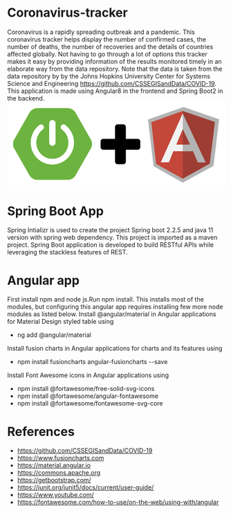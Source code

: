 # Coronavirus-tracker
Coronavirus is a rapidly spreading outbreak and a pandemic. This coronavirus tracker helps display the number of confirmed cases, the number of deaths, the number of recoveries and the details of countries affected globally. Not having to go through a lot of options this tracker makes it easy by providing information of the results monitored timely in an elaborate way from the data repository.
Note that the data is taken from the data repository by by the Johns Hopkins University Center for Systems Science and Engineering https://github.com/CSSEGISandData/COVID-19.
This application is made using Angular8 in the frontend and Spring Boot2 in the backend.
![Springboot-Angular](images/springboot-angular.png)
# Spring Boot App
Spring Intializr is used to create the project Spring boot 2.2.5 and java 11 version with spring web dependency. This project is imported as a maven project. Spring Boot application is developed to build RESTful APIs while leveraging the stackless features of REST.
# Angular app
First install npm and node js.Run npm install.
This installs most of the modules, but configuring this angular app requires installing few more node modules as listed below.
  Install @angular/material in Angular applications for Material Design styled table using
   - ng add @angular/material

  Install fusion charts in Angular applications for charts and its features using
   - npm install fusioncharts angular-fusioncharts --save

  Install Font Awesome icons in Angular applications using
   - npm install @fortawesome/free-solid-svg-icons
   - npm install @fortawesome/angular-fontawesome
   - npm install @fortawesome/fontawesome-svg-core

# References
- https://github.com/CSSEGISandData/COVID-19
- https://www.fusioncharts.com
- https://material.angular.io
- https://commons.apache.org
- https://getbootstrap.com/
- https://junit.org/junit5/docs/current/user-guide/
- https://www.youtube.com/
- https://fontawesome.com/how-to-use/on-the-web/using-with/angular
